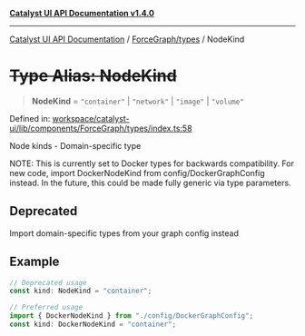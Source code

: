 [**Catalyst UI API Documentation v1.4.0**](../../../README.md)

---

[Catalyst UI API Documentation](../../../README.md) / [ForceGraph/types](../README.md) / NodeKind

# ~~Type Alias: NodeKind~~

> **NodeKind** = `"container"` \| `"network"` \| `"image"` \| `"volume"`

Defined in: [workspace/catalyst-ui/lib/components/ForceGraph/types/index.ts:58](https://github.com/TheBranchDriftCatalyst/catalyst-ui/blob/main/lib/components/ForceGraph/types/index.ts#L58)

Node kinds - Domain-specific type

NOTE: This is currently set to Docker types for backwards compatibility.
For new code, import DockerNodeKind from config/DockerGraphConfig instead.
In the future, this could be made fully generic via type parameters.

## Deprecated

Import domain-specific types from your graph config instead

## Example

```typescript
// Deprecated usage
const kind: NodeKind = "container";

// Preferred usage
import { DockerNodeKind } from "./config/DockerGraphConfig";
const kind: DockerNodeKind = "container";
```
